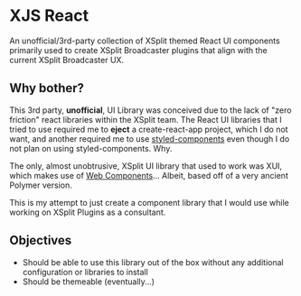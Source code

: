 # XJS React

An unofficial/3rd-party collection of XSplit themed React UI components primarily used to create XSplit Broadcaster plugins 
that align with the current XSplit Broadcaster UX.

## Why bother?

This 3rd party, **unofficial**, UI Library was conceived due to the lack of "zero friction" react libraries within the XSplit team.
The React UI libraries that I tried to use required me to **eject** a create-react-app project, which I do not want, 
and another required me to use [styled-components](https://www.styled-components.com/) even though I do not plan on using styled-components. Why.

The only, almost unobtrusive, XSplit UI library that used to work was XUI, which makes use of [Web Components](https://www.webcomponents.org/)...
Albeit, based off of a very ancient Polymer version.

This is my attempt to just create a component library that I would use while working on XSplit Plugins as a consultant.

## Objectives

- Should be able to use this library out of the box without any additional configuration or libraries to install
- Should be themeable (eventually...)
